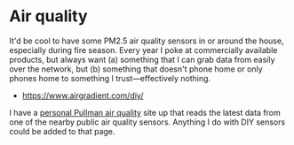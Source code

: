 # Air quality

It'd be cool to have some PM2.5 air quality sensors in or around the house, especially during fire season. Every year I poke at commercially available products, but always want (a) something that I can grab data from easily over the network, but (b) something that doesn't phone home or only phones home to something I trust—effectively nothing.

* https://www.airgradient.com/diy/

I have a [personal Pullman air quality](https://air.jeremyfelt.com) site up that reads the latest data from one of the nearby public air quality sensors. Anything I do with DIY sensors could be added to that page.
